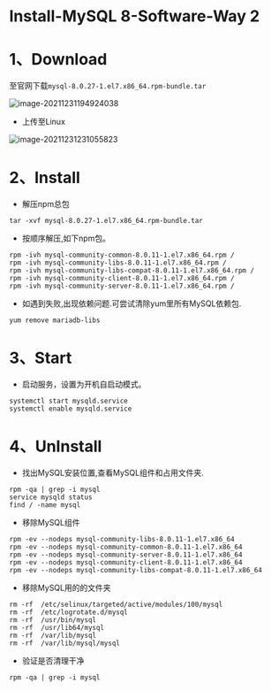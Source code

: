 # Install-MySQL 8-Software-Way 2

# 1、Download

至官网下载`mysql-8.0.27-1.el7.x86_64.rpm-bundle.tar`

![image-20211231194924038](009-Install-MySQL%208-Software-Way%202.assets/HDrjGNfPQXgy9ST.png)

- 上传至Linux

![image-20211231231055823](009-Install-MySQL%208-Software-Way%202.assets/HBLZUDYwIA62jq7.png)

# 2、Install

- 解压npm总包

```shell
tar -xvf mysql-8.0.27-1.el7.x86_64.rpm-bundle.tar 
```

- 按顺序解压,如下npm包。

```shell
rpm -ivh mysql-community-common-8.0.11-1.el7.x86_64.rpm /
rpm -ivh mysql-community-libs-8.0.11-1.el7.x86_64.rpm /
rpm -ivh mysql-community-libs-compat-8.0.11-1.el7.x86_64.rpm /
rpm -ivh mysql-community-client-8.0.11-1.el7.x86_64.rpm /
rpm -ivh mysql-community-server-8.0.11-1.el7.x86_64.rpm /
```

- 如遇到失败,出现依赖问题.可尝试清除yum里所有MySQL依赖包.

```shell
yum remove mariadb-libs
```

# 3、Start

- 启动服务，设置为开机自启动模式。

```shell
systemctl start mysqld.service
systemctl enable mysqld.service
```

# 4、UnInstall

- 找出MySQL安装位置,查看MySQL组件和占用文件夹.

```shell
rpm -qa | grep -i mysql 
service mysqld status
find / -name mysql
```

- 移除MySQL组件

```shell
rpm -ev --nodeps mysql-community-libs-8.0.11-1.el7.x86_64
rpm -ev --nodeps mysql-community-common-8.0.11-1.el7.x86_64
rpm -ev --nodeps mysql-community-server-8.0.11-1.el7.x86_64
rpm -ev --nodeps mysql-community-client-8.0.11-1.el7.x86_64
rpm -ev --nodeps mysql-community-libs-compat-8.0.11-1.el7.x86_64
```

- 移除MySQL用的的文件夹

```shell
rm -rf  /etc/selinux/targeted/active/modules/100/mysql
rm -rf  /etc/logrotate.d/mysql
rm -rf  /usr/bin/mysql
rm -rf  /usr/lib64/mysql
rm -rf  /var/lib/mysql
rm -rf  /var/lib/mysql/mysql
```

- 验证是否清理干净

```shell
rpm -qa | grep -i mysql
```

